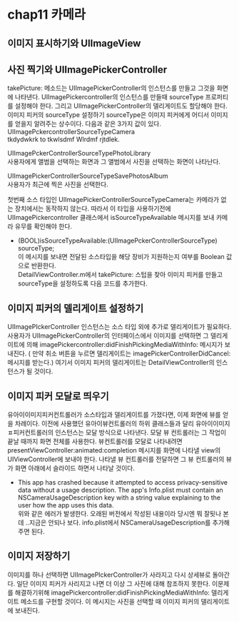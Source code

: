 # chap11 카메라 

## 이미지 표시하기와 UIImageView

## 사진 찍기와 UIImagePickerController
takePicture: 메소드는 UIImagePickerController의 인스턴스를 만들고 그것을 화면에 나타낸다. UIImagePickercontroller의 인스턴스를 만들때 sourceType 프로퍼티를 설정해야 한다. 그리고 UIImagePickerController의 델리게이트도 할당해야 한다.   
이미지 피커의 sourceType 설정하기 
sourceType은 이미지 피커에게 어디서 이미지를 얻을지 알려주는 상수이다. 다음과 같은 3가지 값이 있다.   
UIImagePckercontrollerSourceTypeCamera   
tkdydwkrk to tkwlsdmf Wlrdmf rjtdlek.   
   
UIImagePckerControllerSourceTypePhotoLibrary   
사용자에게 앨범을 선택하는 화면과 그 앨범에서 사진을 선택하는 화면이 나타난다.   
   
UIImagePickerControllerSourceTypeSavePhotosAlbum   
사용자가 최근에 찍은 사진을 선택한다.   

첫번째 소스 타입인 UIImagePickerControllerSourceTypeCamera는 카메라가 없는 장치에서는 동작하지 않는다. 따라서 이 타입을 사용하기전에 UIImagePickercontroller 클래스에서 isSourceTypeAvailable 메시지를 보내 카메라 유무를 확인해야 한다.   
+ (BOOL)isSourceTypeAvailable:(UIImagePckerControllerSourceType) sourceType;   
이 메시지를 보내면 전달된 소스타입을 해당 장비가 지원하는지 여부를 Boolean 값으로 반환한다.   
DetailViewController.m에서 takePicture: 스텁을 찾아 이미지 피커를 만들고 sourceType을 설정하도록 다음 코드를 추가한다. 

## 이미지 피커의 델리게이트 설정하기 
UIImagePIckerController 인스턴스는 소스 타입 외에 추가로 델리게이트가 필요하다. 사용자가 UIImagePickerController의 인터페이스에서 이미지를 선택하면 그 델리게이트에 의해 imagePickercontroller:didFinishPickingMediaWithInfo: 메시지가 보내진다. ( 만약 취소 버튼을 누르면 델리게이트는 imagePickerControllerDidCancel: 메시지를 받는다.) 여기서 이미지 피커의 델리게이트는 DetailViewController의 인스턴스가 될 것이다. 

## 이미지 피커 모달로 띄우기 
유아이이미지피커컨트롤러가 소스타입과 델리게이트를 가졌다면, 이제 화면에 뷰를 얻을 차례이다. 이전에 사용했던 유아이뷰컨트롤러의 하위 클래스들과 달리 유아이이미지 ㅍ피커컨트롤러의 인스턴스는 모달 방식으로 나타낸다. 모달 뷰 컨트롤러는 그 작업이 끝날 때까지 화면 전체를 사용한다. 뷰컨트롤러를 모달로 나타내려면 presentViewController:animated:completion 메시지를 화면에 나타낼 view의 UIViewController에 보내야 한다. 나타낼 뷰 컨트롤러를 전달하면 그 뷰 컨트롤러의 뷰가 화면 아래에서 슬라이드 하면서 나타날 것이다. 

- This app has crashed because it attempted to access privacy-sensitive data without a usage description.  The app's Info.plist must contain an NSCameraUsageDescription key with a string value explaining to the user how the app uses this data.   
위와 같은 에러가 발생한다. 오래된 버전에서 작성된 내용이라 당시엔 뭐 잘됫나 본데 ..지금은 안되나 보다. info.plist에서 NSCameraUsageDescription를 추가해주면 된다. 

## 이미지 저장하기 

이미지를 하나 선택하면 UIImagePIckerController가 사라지고 다시 상세뷰로 돌아간다. 일단 이미지 피커가 사리지고 나면 더 이상 그 사진에 대해 참조하지 못한다. 이문제를 해결하기위해 imagePickercontroller:didFinishPickingMediaWithInfo: 델리게이트 메소드를 구현할 것이다. 이 메시지는 사진을 선택할 때 이미지 피커의 델리게이트에 보내진다. 
